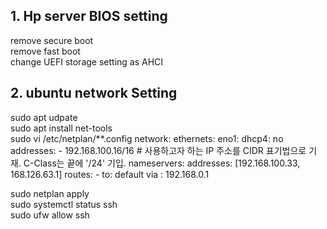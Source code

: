 ## 1. Hp server BIOS setting
 remove secure boot\
 remove fast boot\
 change  UEFI storage setting as AHCI 

## 2. ubuntu network Setting
sudo apt udpate\
sudo apt install net-tools\
sudo vi /etc/netplan/**.config
    network:
      ethernets:
        eno1:
          dhcp4: no
          addresses: 
            - 192.168.100.16/16   # 사용하고자 하는 IP 주소를 CIDR 표기법으로 기재. C-Class는 끝에 '/24' 기입.
          nameservers: 
            addresses: [192.168.100.33, 168.126.63.1] 
          routes:
            - to: default
              via : 192.168.0.1

sudo netplan apply\
sudo systemctl status ssh\
sudo ufw allow ssh
